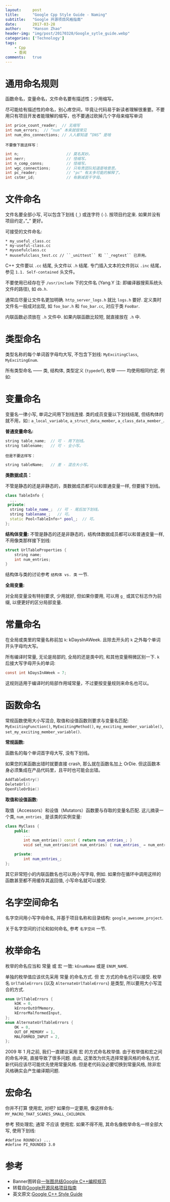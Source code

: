 ```yaml
---
layout:     post
title:      "Google Cpp Style Guide - Naming"
subtitle:   "Google 开源项目风格指南"
date:       2017-03-28
author:     "Hanson Zhao"
header-img: "img/post/20170328/Google_sytle_guide.webp"
categories: ['Technology']
tags:
    - Cpp
    - 查阅
comments:   true
---
```


# 通用命名规则

函数命名，变量命名，文件命名要有描述性；少用缩写。

尽可能给有描述性的命名，别心疼空间，毕竟让代码易于新读者理解很重要。不要用只有项目开发者能理解的缩写，也不要通过砍掉几个字母来缩写单词

```c
int price_count_reader;  // 无缩写
int num_errors;  // “num” 本来就很常见
int num_dns_connections; // 人人都知道 “DNS” 是啥
```
`不要像下面这样写：`

```c
int n;                     // 莫名其妙。
int nerr;                  // 怪缩写。
int n_comp_conns;          // 怪缩写。
int wgc_connections;       // 只有贵团队知道是啥意思。
int pc_reader;             // "pc" 有太多可能的解释了。
int cstmr_id;              // 有删减若干字母。
```
<!-- more -->
# 文件命名

文件名要全部小写, 可以包含下划线 (`_`) 或连字符 (`-`). 按项目约定来. 如果并没有项目约定，”_” 更好。

可接受的文件命名:

```
* my_useful_class.cc
* my-useful-class.cc
* myusefulclass.cc
* muusefulclass_test.cc // ``_unittest`` 和 ``_regtest`` 已弃用。
```

C++ 文件要以 `.cc` 结尾, 头文件以 `.h` 结尾. 专门插入文本的文件则以 `.inc` 结尾，参见 `1.1. Self-contained` 头文件。

不要使用已经存在于 `/usr/include` 下的文件名 (Yang.Y 注: 即编译器搜索系统头文件的路径), 如 `db.h`.

通常应尽量让文件名更加明确. `http_server_logs.h` 就比 `logs.h` 要好. 定义类时文件名一般成对出现, 如 `foo_bar.h` 和 `foo_bar.cc`, 对应于类 `FooBar`.

内联函数必须放在 `.h` 文件中. 如果内联函数比较短, 就直接放在 `.h` 中.

# 类型命名

类型名称的每个单词首字母均大写, 不包含下划线: `MyExcitingClass`, `MyExcitingEnum`.

所有类型命名 —— 类, 结构体, 类型定义 (`typedef`), 枚举 —— 均使用相同约定. 例如:

# 变量命名

变量名一律小写, 单词之间用下划线连接. 类的成员变量以下划线结尾, 但结构体的就不用，如:: `a_local_variable`, `a_struct_data_member`, `a_class_data_member_`.

**普通变量命名:**
```cpp
string table_name;  // 可 - 用下划线。
string tablename;   // 可 - 全小写。
```
`但是不要这样写：`
```cpp
string tableName;   // 差 - 混合大小写。
```

**类数据成员：**

不管是静态的还是非静态的，类数据成员都可以和普通变量一样, 但要接下划线。

```cpp
class TableInfo {
  ...
 private:
  string table_name_;  // 可 - 尾后加下划线。
  string tablename_;   // 可。
  static Pool<TableInfo>* pool_;  // 可。
};
```

**结构体变量:**
不管是静态的还是非静态的，结构体数据成员都可以和普通变量一样, 不用像类那样接下划线:

```cpp
struct UrlTableProperties {
    string name;
    int num_entries;
}
```

结构体与类的讨论参考 `结构体 vs. 类` 一节.

**全局变量:**

对全局变量没有特别要求, 少用就好, 但如果你要用, 可以用 `g_` 或其它标志作为前缀, 以便更好的区分局部变量.

# 常量命名

在全局或类里的常量名称前加 `k`: kDaysInAWeek. 且除去开头的 `k` 之外每个单词开头字母均大写。

所有编译时常量, 无论是局部的, 全局的还是类中的, 和其他变量稍微区别一下. `k` 后接大写字母开头的单词:

```c
const int kDaysInAWeek = 7;
```

这规则适用于编译时的局部作用域常量，不过要按变量规则来命名也可以。

# 函数命名

常规函数使用大小写混合, 取值和设值函数则要求与变量名匹配: `MyExcitingFunction()`, `MyExcitingMethod()`, `my_exciting_member_variable()`, `set_my_exciting_member_variable()`.

**常规函数:**

函数名的每个单词首字母大写, 没有下划线。

如果您的某函数出错时就要直接 crash, 那么就在函数名加上 OrDie. 但这函数本身必须集成在产品代码里，且平时也可能会出错。

```c
AddTableEntry()
DeleteUrl()
OpenFileOrDie()
```

**取值和设值函数:**

取值（Accessors）和设值（Mutators）函数要与存取的变量名匹配. 这儿摘录一个类, `num_entries_` 是该类的实例变量:

```cpp
class MyClass {
    public:
        ...
        int num_entries() const { return num_entries_; }
        void set_num_entries(int num_entries) { num_entries_ = num_entries; }

    private:
        int num_entries_;
};
```

其它非常短小的内联函数名也可以用小写字母, 例如. 如果你在循环中调用这样的函数甚至都不用缓存其返回值, 小写命名就可以接受.

# 名字空间命名

名字空间用小写字母命名, 并基于项目名称和目录结构: `google_awesome_project`.

关于名字空间的讨论和如何命名, 参考 `名字空间` 一节.

# 枚举命名

枚举的命名应当和 常量 或 宏 一致: `kEnumName` 或是 `ENUM_NAME`.

单独的枚举值应该优先采用 常量 的命名方式. 但 宏 方式的命名也可以接受. 枚举名 `UrlTableErrors` (以及 `AlternateUrlTableErrors`) 是类型, 所以要用大小写混合的方式.

```cpp
enum UrlTableErrors {
    kOK = 0,
    kErrorOutOfMemory,
    kErrorMalformedInput,
};
enum AlternateUrlTableErrors {
    OK = 0,
    OUT_OF_MEMORY = 1,
    MALFORMED_INPUT = 2,
};
```

2009 年 1 月之前, 我们一直建议采用 宏 的方式命名枚举值. 由于枚举值和宏之间的命名冲突, 直接导致了很多问题. 由此, 这里改为优先选择常量风格的命名方式. 新代码应该尽可能优先使用常量风格. 但是老代码没必要切换到常量风格, 除非宏风格确实会产生编译期问题.

# 宏命名

你并不打算 使用宏, 对吧? 如果你一定要用, 像这样命名: `MY_MACRO_THAT_SCARES_SMALL_CHILDREN`.

参考 预处理宏; 通常 不应该 使用宏. 如果不得不用, 其命名像枚举命名一样全部大写, 使用下划线:

```
#define ROUND(x) ...
#define PI_ROUNDED 3.0
```

# 参考
* Banner图转自[一张图总结Google C++编程规范](http://blog.csdn.net/voidccc/article/details/37599203)
* 转载自[Google开源风格项目指南](http://zh-google-styleguide.readthedocs.io/en/latest/google-cpp-styleguide/naming/)
* 英文原文:[Google C++ Style Guide](https://google.github.io/styleguide/cppguide.html#Naming)
